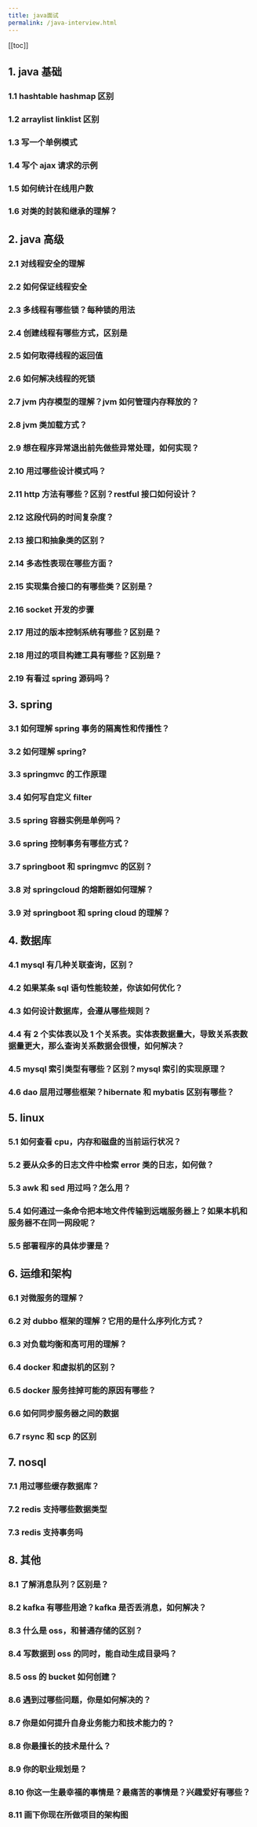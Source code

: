 ```yaml
---
title: java面试
permalink: /java-interview.html
---
```


[[toc]]

## 1. java 基础

### 1.1 hashtable hashmap 区别

### 1.2 arraylist linklist 区别

### 1.3 写一个单例模式

### 1.4 写个 ajax 请求的示例

### 1.5 如何统计在线用户数

### 1.6 对类的封装和继承的理解？

## 2. java 高级

### 2.1 对线程安全的理解

### 2.2 如何保证线程安全

### 2.3 多线程有哪些锁？每种锁的用法

### 2.4 创建线程有哪些方式，区别是

### 2.5 如何取得线程的返回值

### 2.6 如何解决线程的死锁

### 2.7 jvm 内存模型的理解？jvm 如何管理内存释放的？

### 2.8 jvm 类加载方式？

### 2.9 想在程序异常退出前先做些异常处理，如何实现？

### 2.10 用过哪些设计模式吗？

### 2.11 http 方法有哪些？区别？restful 接口如何设计？

### 2.12 这段代码的时间复杂度？

### 2.13 接口和抽象类的区别？

### 2.14 多态性表现在哪些方面？

### 2.15 实现集合接口的有哪些类？区别是？

### 2.16 socket 开发的步骤

### 2.17 用过的版本控制系统有哪些？区别是？

### 2.18 用过的项目构建工具有哪些？区别是？

### 2.19 有看过 spring 源码吗？

## 3. spring

### 3.1 如何理解 spring 事务的隔离性和传播性？

### 3.2 如何理解 spring?

### 3.3 springmvc 的工作原理

### 3.4 如何写自定义 filter

### 3.5 spring 容器实例是单例吗？

### 3.6 spring 控制事务有哪些方式？

### 3.7 springboot 和 springmvc 的区别？

### 3.8 对 springcloud 的熔断器如何理解？

### 3.9 对 springboot 和 spring cloud 的理解？

## 4. 数据库

### 4.1 mysql 有几种关联查询，区别？

### 4.2 如果某条 sql 语句性能较差，你该如何优化？

### 4.3 如何设计数据库，会遵从哪些规则？

### 4.4 有 2 个实体表以及 1 个关系表。实体表数据量大，导致关系表数据量更大，那么查询关系数据会很慢，如何解决？

### 4.5 mysql 索引类型有哪些？区别？mysql 索引的实现原理？

### 4.6 dao 层用过哪些框架？hibernate 和 mybatis 区别有哪些？

## 5. linux

### 5.1 如何查看 cpu，内存和磁盘的当前运行状况？

### 5.2 要从众多的日志文件中检索 error 类的日志，如何做？

### 5.3 awk 和 sed 用过吗？怎么用？

### 5.4 如何通过一条命令把本地文件传输到远端服务器上？如果本机和服务器不在同一网段呢？

### 5.5 部署程序的具体步骤是？

## 6. 运维和架构

### 6.1 对微服务的理解？

### 6.2 对 dubbo 框架的理解？它用的是什么序列化方式？

### 6.3 对负载均衡和高可用的理解？

### 6.4 docker 和虚拟机的区别？

### 6.5 docker 服务挂掉可能的原因有哪些？

### 6.6 如何同步服务器之间的数据

### 6.7 rsync 和 scp 的区别

## 7. nosql

### 7.1 用过哪些缓存数据库？

### 7.2 redis 支持哪些数据类型

### 7.3 redis 支持事务吗

## 8. 其他

### 8.1 了解消息队列？区别是？

### 8.2 kafka 有哪些用途？kafka 是否丢消息，如何解决？

### 8.3 什么是 oss，和普通存储的区别？

### 8.4 写数据到 oss 的同时，能自动生成目录吗？

### 8.5 oss 的 bucket 如何创建？

### 8.6 遇到过哪些问题，你是如何解决的？

### 8.7 你是如何提升自身业务能力和技术能力的？

### 8.8 你最擅长的技术是什么？

### 8.9 你的职业规划是？

### 8.10 你这一生最幸福的事情是？最痛苦的事情是？兴趣爱好有哪些？

### 8.11 画下你现在所做项目的架构图

